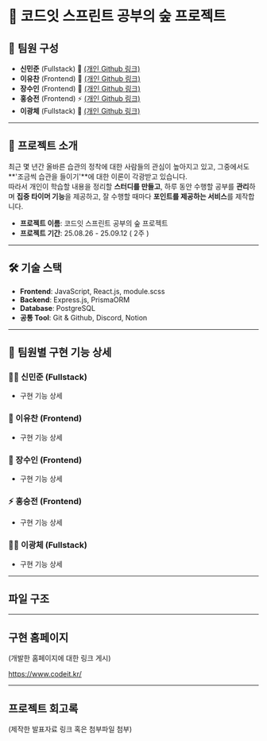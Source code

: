 # 🌳 코드잇 스프린트 공부의 숲 프로젝트

## 👥 팀원 구성

- **신민준** (Fullstack) 🔧 [(개인 Github 링크)]()
- **이유찬** (Frontend) 🎨 [(개인 Github 링크)]()
- **장수인** (Frontend) 🎨 [(개인 Github 링크)]()
- **홍승전** (Frontend) ⚡ [(개인 Github 링크)]()
- **이광체** (Fullstack) 🔧 [(개인 Github 링크)]()

---

## 📖 프로젝트 소개

최근 몇 년간 올바른 습관의 정착에 대한 사람들의 관심이 높아지고 있고, 그중에서도 **'조금씩 습관을 들이기'**에 대한 이론이 각광받고 있습니다.  
따라서 개인이 학습할 내용을 정리할 **스터디를 만들고**, 하루 동안 수행할 공부를 **관리**하며 **집중 타이머 기능**을 제공하고, 잘 수행할 때마다 **포인트를 제공하는 서비스**를 제작합니다.

- **프로젝트 이름**: 코드잇 스프린트 공부의 숲 프로젝트
- **프로젝트 기간**: 25.08.26 - 25.09.12 ( 2주 )

---

## 🛠 기술 스택

- **Frontend**: JavaScript, React.js, module.scss
- **Backend**: Express.js, PrismaORM
- **Database**: PostgreSQL
- **공통 Tool**: Git & Github, Discord, Notion

---

## 🔎 팀원별 구현 기능 상세

### 🧑‍💻 신민준 (Fullstack)

- 구현 기능 상세

### 🎨 이유찬 (Frontend)

- 구현 기능 상세

### 🎨 장수인 (Frontend)

- 구현 기능 상세

### ⚡ 홍승전 (Frontend)

- 구현 기능 상세

### 🧑‍💻 이광체 (Fullstack)

- 구현 기능 상세

---

## 파일 구조

---

## 구현 홈페이지

(개발한 홈페이지에 대한 링크 게시)

https://www.codeit.kr/

---

## 프로젝트 회고록

(제작한 발표자료 링크 혹은 첨부파일 첨부)

